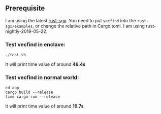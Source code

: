 ## Prerequisite

I am using the latest [rust-sgx](https://github.com/fortanix/rust-sgx). You need to put `vecfind` into the `rust-sgx/examples`, or change the relative path in Cargo.toml. 
I am using rust-nightly-2019-05-22. 

### Test vecfind in enclave: 
```shell
./test.sh
```
It will print time value of around **46.4s**

### Test vecfind in normal world: 
```shell
cd app
cargo build --release
time cargo run --release
```
It will print time value of around **19.7s**
